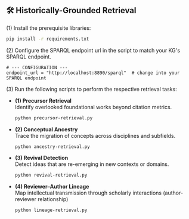 ## 🛠️ Historically-Grounded Retrieval

(1) Install the prerequisite libraries:

```bash
pip install -r requirements.txt
```

(2) Configure the SPARQL endpoint url in the script to match your KG's SPARQL endpoint.

```
# --- CONFIGURATION ---
endpoint_url = "http://localhost:8890/sparql"  # change into your SPARQL endpoint
```

(3) Run the following scripts to perform the respective retrieval tasks:

- **(1) Precursor Retrieval**  
  Identify overlooked foundational works beyond citation metrics.  
  ```bash
  python precursor-retrieval.py
  ```
- **(2) Conceptual Ancestry**  
 Trace the migration of concepts across disciplines and subfields.  
  ```bash
  python ancestry-retrieval.py
  ```
- **(3) Revival Detection**  
  Detect ideas that are re-emerging in new contexts or domains.  
  ```bash
  python revival-retrieval.py
  ```
- **(4) Reviewer–Author Lineage**  
  Map intellectual transmission through scholarly interactions (author-reviewer relationship) 
  ```bash
  python lineage-retrieval.py
  ```

